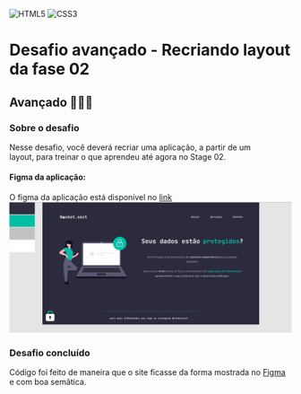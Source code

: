 ![HTML5](https://img.shields.io/badge/html5-%23E34F26.svg?style=for-the-badge&logo=html5&logoColor=white)
![CSS3](https://img.shields.io/badge/css3-%231572B6.svg?style=for-the-badge&logo=css3&logoColor=white)
# Desafio avançado - Recriando layout da fase 02
## Avançado 💜💜💜
### Sobre o desafio

Nesse desafio, você deverá recriar uma aplicação, a partir de um layout, para treinar o que aprendeu até agora no Stage 02.

#### Figma da aplicação:
O figma da aplicação está disponível no [link](https://www.figma.com/file/EdKjPWjC8ZlbnH4XzTObv2/Explorer/duplicate)
<img src="./github/page-desafio-fase-02.png" alt="Site do desafio recriando layout da fase 02">

### Desafio concluído
Código foi feito de maneira que o site ficasse da forma mostrada no [Figma](https://www.figma.com/file/EdKjPWjC8ZlbnH4XzTObv2/Explorer/duplicate) e com boa semâtica.
